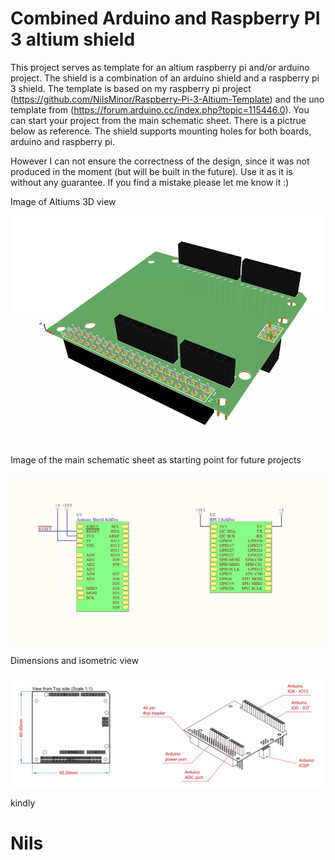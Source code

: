   # Combined Arduino and Raspberry PI 3 altium shield

This project serves as template for an altium raspberry pi and/or arduino project. The shield is a combination of an arduino shield and a raspberry pi 3 shield. The template is based on my raspberry pi project (https://github.com/NilsMinor/Raspberry-Pi-3-Altium-Template) and the uno template from (https://forum.arduino.cc/index.php?topic=115446.0). You can start your project from the main schematic sheet. There is a pictrue below as reference. The shield supports mounting holes for both boards, arduino and raspberry pi.

However I can not ensure the correctness of the design, since it was not produced in the moment (but will be built in the future). Use it as it is without any guarantee. If you find a mistake please let me know it :)

Image of Altiums 3D view

![Alt text](images/3D.png?raw=true "PCB in 3D view")

Image of the main schematic sheet as starting point for future projects

![Alt text](images/shematic.png?raw=true "main schematic")

Dimensions and isometric view

![Alt text](images/drawing.png?raw=true "draftsman dimensioning")

kindly
# Nils


